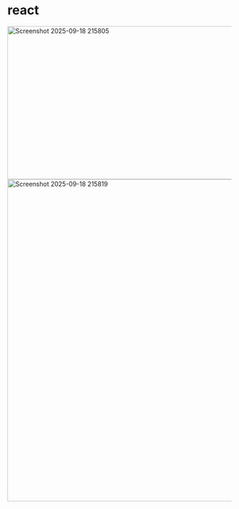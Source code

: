 # react
<img width="1039" height="344" alt="Screenshot 2025-09-18 215805" src="https://github.com/user-attachments/assets/7c88537b-d0c1-4855-8e81-dd43a83952c3" />
<img width="1003" height="724" alt="Screenshot 2025-09-18 215819" src="https://github.com/user-attachments/assets/c6e564ae-5d34-4342-bd07-ea35260ccd6c" />
